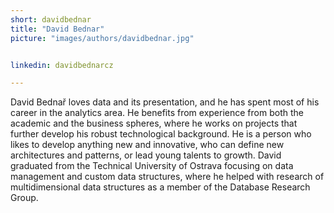 ```yaml
---
short: davidbednar
title: "David Bednar"
picture: "images/authors/davidbednar.jpg"


linkedin: davidbednarcz

---
```


David Bednař loves data and its presentation, and he has spent most of his career in the analytics area. He benefits from experience from both the academic and the business spheres, where he works on projects that further develop his robust technological background. He is a person who likes to develop anything new and innovative, who can define new architectures and patterns, or lead young talents to growth. David graduated from the Technical University of Ostrava focusing on data management and custom data structures, where he helped with research of multidimensional data structures as a member of the Database Research Group. ﻿
